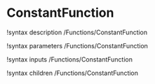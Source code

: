 <!-- MOOSE Documentation Stub: Remove this when content is added. -->

# ConstantFunction

!syntax description /Functions/ConstantFunction

!syntax parameters /Functions/ConstantFunction

!syntax inputs /Functions/ConstantFunction

!syntax children /Functions/ConstantFunction
